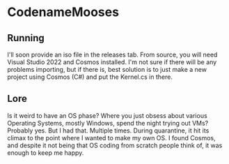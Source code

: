 # CodenameMooses

## Running
I'll soon provide an iso file in the releases tab. From source, you will need Visual Studio 2022 and Cosmos installed. I'm not sure if there will be any problems importing, but if there is, best solution is to just make a new project using Cosmos (C#) and put the Kernel.cs in there.

## Lore 
Is it weird to have an OS phase? Where you just obsess about various Operating Systems, mostly Windows, spend the night trying out VMs? Probably yes. But I had that. Multiple times. 
During quarantine, it hit its climax to the point where I wanted to make my own OS. I found Cosmos, and despite it not being that OS coding from scratch people think of, it was enough to keep me happy.

